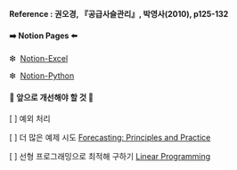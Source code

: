 <strong>Reference : 권오경, 『공급사슬관리』, 박영사(2010), p125-132</strong>

<h4>➡️ Notion Pages ⬅️</h4>

  ❇ &nbsp;[Notion-Excel](https://www.notion.so/Excel-147b6add77c04639b631771a9ff1e517)
  
  ❇ &nbsp;[Notion-Python](https://www.notion.so/Python-a85ce17aaef44c3b87a6aad8ac5db2bc)

<h4>🚀 앞으로 개선해야 할 것 🚀</h4>

  [ ] 예외 처리

  [ ] 더 많은 예제 시도 [Forecasting: Principles and Practice](https://otexts.com/fppkr/)

  [ ] 선형 프로그래밍으로 최적해 구하기 [Linear Programming](https://towardsdatascience.com/linear-programming-the-stock-cutting-problem-dc6ba3bf3de1)

